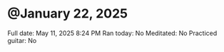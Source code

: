 # @January 22, 2025

Full date: May 11, 2025 8:24 PM
Ran today: No
Meditated: No
Practiced guitar: No